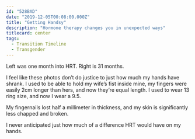 ```yaml
---
id: "528BAD"
date: "2019-12-05T00:08:00.000Z"
title: "Getting Handsy"
description: "Hormone therapy changes you in unexpected ways"
titlecard: center
tags:
  - Transition Timeline
  - Transgender
---
```

Left was one month into HRT. Right is 31 months.

I feel like these photos don’t do justice to just how much my hands have shrank. I used to be able to hold my wife’s fist inside mine, my fingers were easily 2cm longer than hers, and now they’re equal length. I used to wear 13 ring size, and now I wear a 9.5.

My fingernails lost half a millimeter in thickness, and my skin is significantly less chapped and broken.

I never anticipated just how much of a difference HRT would have on my hands.
